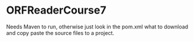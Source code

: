 # ORFReaderCourse7

Needs Maven to run, otherwise just look in the pom.xml what to download and copy paste the source files to a project.
